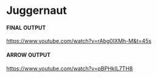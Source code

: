 # Juggernaut
#### FINAL OUTPUT
https://www.youtube.com/watch?v=rAbg0IXMh-M&t=45s
#### ARROW OUTPUT
https://www.youtube.com/watch?v=pBPHkIL7TH8
